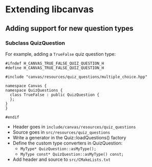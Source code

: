 # Extending libcanvas

## Adding support for new question types

### Subclass QuizQuestion

For example, adding a `TrueFalse` quiz question type:

~~~{.cpp}
#ifndef H_CANVAS_TRUE_FALSE_QUIZ_QUESTION_H
#define H_CANVAS_TRUE_FALSE_QUIZ_QUESTION_H

#include "canvas/resources/quiz_questions/multiple_choice.hpp"

namespace Canvas {
namespace QuizQuestions {
  class TrueFalse : public QuizQuestion {
  };
}
}

#endif
~~~

- Header goes in `include/canvas/resources/quiz_questions`
- Source goes in `src/resources/quiz_questions`
- Write a generator in the Quiz::loadQuestions() factory
- Define the custom type converters in QuizQuestion:
  - `MyType* QuizQuestion::asMyType();`
  - `MyType const* QuizQuestion::asMyType() const;`
- Add header and source to `src/CMakeLists.txt`